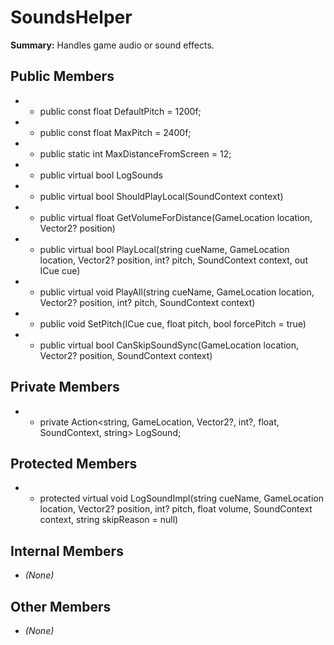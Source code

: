 # SoundsHelper

**Summary:** Handles game audio or sound effects.

## Public Members
- - public const float DefaultPitch = 1200f;
- - public const float MaxPitch = 2400f;
- - public static int MaxDistanceFromScreen = 12;
- - public virtual bool LogSounds
- - public virtual bool ShouldPlayLocal(SoundContext context)
- - public virtual float GetVolumeForDistance(GameLocation location, Vector2? position)
- - public virtual bool PlayLocal(string cueName, GameLocation location, Vector2? position, int? pitch, SoundContext context, out ICue cue)
- - public virtual void PlayAll(string cueName, GameLocation location, Vector2? position, int? pitch, SoundContext context)
- - public void SetPitch(ICue cue, float pitch, bool forcePitch = true)
- - public virtual bool CanSkipSoundSync(GameLocation location, Vector2? position, SoundContext context)

## Private Members
- - private Action<string, GameLocation, Vector2?, int?, float, SoundContext, string> LogSound;

## Protected Members
- - protected virtual void LogSoundImpl(string cueName, GameLocation location, Vector2? position, int? pitch, float volume, SoundContext context, string skipReason = null)

## Internal Members
- *(None)*

## Other Members
- *(None)*
